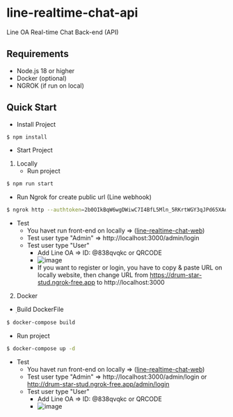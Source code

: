 # line-realtime-chat-api
Line OA Real-time Chat Back-end (API)
## Requirements
- Node.js 18 or higher
- Docker (optional)
- NGROK (if run on local)
## Quick Start
- Install Project
``` bash
$ npm install
```
- Start Project
1. Locally
   - Run project
``` bash
$ npm run start
```
  - Run Ngrok for create public url (Line webhook)
``` bash
$ ngrok http --authtoken=2b0OIkBqW6wgDWiwC7I4BfL5Mln_5RKrtWGY3qJPd65XAoL6w--domainname=sculpin-busy-raptor.ngrok-free.app 3002
```
  - Test
    - You havet run front-end on locally => ([line-realtime-chat-web](https://github.com/Much-Arisz/line-realtime-chat-web))
    - Test user type "Admin" => http://localhost:3000/admin/login
    - Test user type "User"
       - Add Line OA => ID: @838qvqkc or QRCODE
       - ![image](https://github.com/Much-Arisz/line-realtime-chat-web/assets/56961503/3407b73b-247b-4472-b0f3-49936801da0b)
       - If you want to register or login, you have to copy & paste URL on locally website, then change URL from https://drum-star-stud.ngrok-free.app to http://localhost:3000
2. Docker
- ฺBuild DockerFile
``` bash
$ docker-compose build
```
- Run project
``` bash
$ docker-compose up -d
```
  - Test
    - You havet run front-end on locally => ([line-realtime-chat-web](https://github.com/Much-Arisz/line-realtime-chat-web))
    - Test user type "Admin" => http://localhost:3000/admin/login or http://drum-star-stud.ngrok-free.app/admin/login
    - Test user type "User"
       - Add Line OA => ID: @838qvqkc or QRCODE
       - ![image](https://github.com/Much-Arisz/line-realtime-chat-web/assets/56961503/3407b73b-247b-4472-b0f3-49936801da0b)
